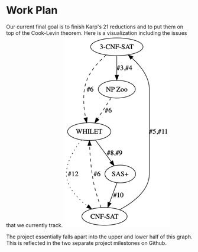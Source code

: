 # Work Plan

Our current final goal is to finish Karp's 21 reductions and to put them on top of the Cook-Levin theorem.
Here is a visualization including the issues that we currently track.
![Graph of the current work plan](plan.png)

The project essentially falls apart into the upper and lower half of this graph.
This is reflected in the two separate project milestones on Github.
